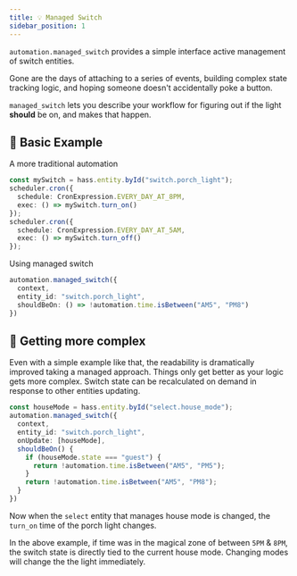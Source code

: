 ```yaml
---
title: 💡 Managed Switch
sidebar_position: 1
---
```


`automation.managed_switch` provides a simple interface active management of switch entities.

Gone are the days of attaching to a series of events, building complex state tracking logic, and hoping someone doesn't accidentally poke a button.

`managed_switch` lets you describe your workflow for figuring out if the light **should** be on, and makes that happen.

## 👶 Basic Example

A more traditional automation

```typescript
const mySwitch = hass.entity.byId("switch.porch_light");
scheduler.cron({
  schedule: CronExpression.EVERY_DAY_AT_8PM,
  exec: () => mySwitch.turn_on()
});
scheduler.cron({
  schedule: CronExpression.EVERY_DAY_AT_5AM,
  exec: () => mySwitch.turn_off()
});
```

Using managed switch

```typescript
automation.managed_switch({
  context,
  entity_id: "switch.porch_light",
  shouldBeOn: () => !automation.time.isBetween("AM5", "PM8")
})
```

## 💪 Getting more complex

Even with a simple example like that, the readability is dramatically improved taking a managed approach.
Things only get better as your logic gets more complex.
Switch state can be recalculated on demand in response to other entities updating.

```typescript
const houseMode = hass.entity.byId("select.house_mode");
automation.managed_switch({
  context,
  entity_id: "switch.porch_light",
  onUpdate: [houseMode],
  shouldBeOn() {
    if (houseMode.state === "guest") {
      return !automation.time.isBetween("AM5", "PM5");
    }
    return !automation.time.isBetween("AM5", "PM8");
  }
})
```

Now when the `select` entity that manages house mode is changed, the `turn_on` time of the porch light changes.

In the above example, if time was in the magical zone of between `5PM` & `8PM`, the switch state is directly tied to the current house mode.
Changing modes will change the the light immediately.
